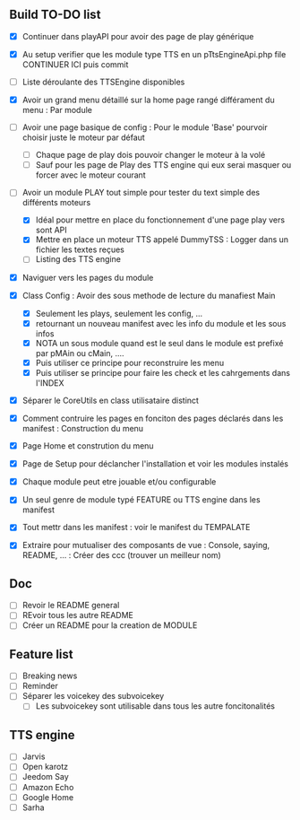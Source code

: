## Build TO-DO list
* [x] Continuer dans playAPI pour avoir des page de play générique
* [x] Au setup verifier que les module type TTS en un pTtsEngineApi.php file CONTINUER ICI puis commit
* [ ] Liste déroulante des TTSEngine disponibles

* [x] Avoir un grand menu détaillé sur la home page rangé différament du menu : Par module
* [ ] Avoir une page basique de config : Pour le module 'Base' pourvoir choisir juste le moteur par défaut
	* [ ] Chaque page de play dois pouvoir changer le moteur à la volé
	* [ ] Sauf pour les page de Play des TTS engine qui eux serai masquer ou forcer avec le moteur courant
* [ ] Avoir un module PLAY tout simple pour tester du text simple des différents moteurs
	* [x] Idéal pour mettre en place du fonctionnement d'une page play vers sont API
	* [x] Mettre en place un moteur TTS appelé DummyTSS : Logger dans un fichier les textes reçues
	* [ ] Listing des TTS engine
* [x] Naviguer vers les pages du module
* [x] Class Config : Avoir des sous methode de lecture du manafiest Main
	* [x] Seulement les plays, seulement les config, ...
	* [x] retournant un nouveau manifest avec les info du module et les sous infos
	* [x] NOTA un sous module quand est le seul dans le module est prefixé par pMAin ou cMain, ....
	* [x] Puis utiliser ce principe pour reconstruire les menu
	* [x] Puis utiliser se principe pour faire les check et les cahrgements dans l'INDEX
* [x] Séparer le CoreUtils en class utilisataire distinct
* [x] Comment contruire les pages en fonciton des pages déclarés dans les manifest : Construction du menu
* [x] Page Home et constrution du menu
* [x] Page de Setup pour déclancher l'installation et voir les modules instalés
* [x] Chaque module peut etre jouable et/ou configurable
* [x] Un seul genre de module typé FEATURE ou TTS engine dans les manifest
* [x] Tout mettr dans les manifest : voir le manifest du TEMPALATE
* [x] Extraire pour mutualiser des composants de vue : Console, saying, README, ... : Créer des ccc (trouver un meilleur nom)

## Doc
* [ ] Revoir le README general
* [ ] REvoir tous les autre README
* [ ] Créer un README pour la creation de MODULE

## Feature list
* [ ] Breaking news
* [ ] Reminder
* [ ] Séparer les voicekey des subvoicekey
	* [ ] Les subvoicekey sont utilisable dans tous les autre foncitonalités

## TTS engine
* [ ] Jarvis
* [ ] Open karotz
* [ ] Jeedom Say
* [ ] Amazon Echo
* [ ] Google Home
* [ ] Sarha
